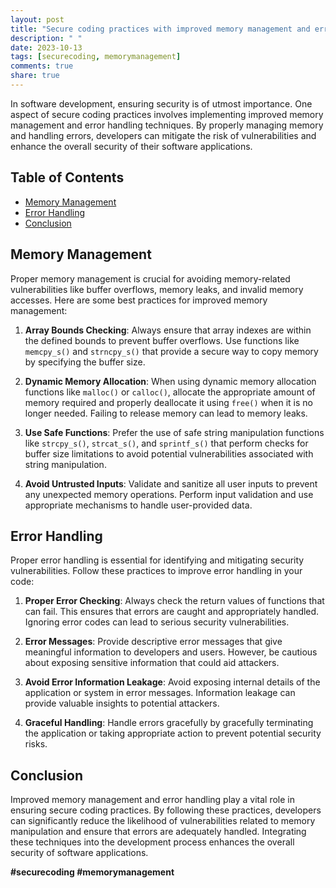 ```yaml
---
layout: post
title: "Secure coding practices with improved memory management and error handling"
description: " "
date: 2023-10-13
tags: [securecoding, memorymanagement]
comments: true
share: true
---
```


In software development, ensuring security is of utmost importance. One aspect of secure coding practices involves implementing improved memory management and error handling techniques. By properly managing memory and handling errors, developers can mitigate the risk of vulnerabilities and enhance the overall security of their software applications.

## Table of Contents
- [Memory Management](#memory-management)
- [Error Handling](#error-handling)
- [Conclusion](#conclusion)

## Memory Management
Proper memory management is crucial for avoiding memory-related vulnerabilities like buffer overflows, memory leaks, and invalid memory accesses. Here are some best practices for improved memory management:

1. **Array Bounds Checking**: Always ensure that array indexes are within the defined bounds to prevent buffer overflows. Use functions like `memcpy_s()` and `strncpy_s()` that provide a secure way to copy memory by specifying the buffer size.

2. **Dynamic Memory Allocation**: When using dynamic memory allocation functions like `malloc()` or `calloc()`, allocate the appropriate amount of memory required and properly deallocate it using `free()` when it is no longer needed. Failing to release memory can lead to memory leaks.

3. **Use Safe Functions**: Prefer the use of safe string manipulation functions like `strcpy_s()`, `strcat_s()`, and `sprintf_s()` that perform checks for buffer size limitations to avoid potential vulnerabilities associated with string manipulation.

4. **Avoid Untrusted Inputs**: Validate and sanitize all user inputs to prevent any unexpected memory operations. Perform input validation and use appropriate mechanisms to handle user-provided data.

## Error Handling
Proper error handling is essential for identifying and mitigating security vulnerabilities. Follow these practices to improve error handling in your code:

1. **Proper Error Checking**: Always check the return values of functions that can fail. This ensures that errors are caught and appropriately handled. Ignoring error codes can lead to serious security vulnerabilities.

2. **Error Messages**: Provide descriptive error messages that give meaningful information to developers and users. However, be cautious about exposing sensitive information that could aid attackers.

3. **Avoid Error Information Leakage**: Avoid exposing internal details of the application or system in error messages. Information leakage can provide valuable insights to potential attackers.

4. **Graceful Handling**: Handle errors gracefully by gracefully terminating the application or taking appropriate action to prevent potential security risks.

## Conclusion
Improved memory management and error handling play a vital role in ensuring secure coding practices. By following these practices, developers can significantly reduce the likelihood of vulnerabilities related to memory manipulation and ensure that errors are adequately handled. Integrating these techniques into the development process enhances the overall security of software applications.

**#securecoding #memorymanagement**